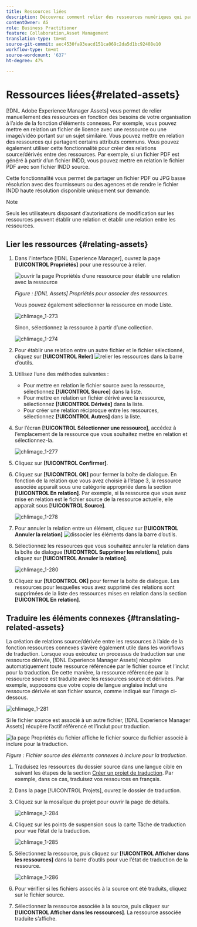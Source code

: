 ```yaml
---
title: Ressources liées
description: Découvrez comment relier des ressources numériques qui partagent certains attributs communs. Créez également des relations dérivées de la source entre les ressources numériques.
contentOwner: AG
role: Business Practitioner
feature: Collaboration,Asset Management
translation-type: tm+mt
source-git-commit: aec4530fa93eacd151ca069c2da5d1bc92408e10
workflow-type: tm+mt
source-wordcount: '637'
ht-degree: 47%

---
```



# Ressources liées{#related-assets}

[!DNL Adobe Experience Manager Assets] vous permet de relier manuellement des ressources en fonction des besoins de votre organisation à l’aide de la fonction d’éléments connexes. Par exemple, vous pouvez mettre en relation un fichier de licence avec une ressource ou une image/vidéo portant sur un sujet similaire. Vous pouvez mettre en relation des ressources qui partagent certains attributs communs. Vous pouvez également utiliser cette fonctionnalité pour créer des relations source/dérivés entre des ressources. Par exemple, si un fichier PDF est généré à partir d’un fichier INDD, vous pouvez mettre en relation le fichier PDF avec son fichier INDD source.

Cette fonctionnalité vous permet de partager un fichier PDF ou JPG basse résolution avec des fournisseurs ou des agences et de rendre le fichier INDD haute résolution disponible uniquement sur demande.

>[!NOTE]
>
>Seuls les utilisateurs disposant d’autorisations de modification sur les ressources peuvent établir une relation et établir une relation entre les ressources.

## Lier les ressources {#relating-assets}

1. Dans l&#39;interface [!DNL Experience Manager], ouvrez la page **[!UICONTROL Propriétés]** pour une ressource à relier.

   ![ouvrir la page Propriétés d’une ressource pour établir une relation avec la ressource](assets/asset-properties-relate-assets.png)

   *Figure :  [!DNL Assets]  Propriétés pour associer des ressources.*

   Vous pouvez également sélectionner la ressource en mode Liste.

   ![chlimage_1-273](assets/chlimage_1-273.png)

   Sinon, sélectionnez la ressource à partir d’une collection.

   ![chlimage_1-274](assets/chlimage_1-274.png)

1. Pour établir une relation entre un autre fichier et le fichier sélectionné, cliquez sur **[!UICONTROL Reler]** ![relier les ressources](assets/do-not-localize/link-relate.png) dans la barre d’outils.
1. Utilisez l’une des méthodes suivantes :

   * Pour mettre en relation le fichier source avec la ressource, sélectionnez **[!UICONTROL Source]** dans la liste.
   * Pour mettre en relation un fichier dérivé avec la ressource, sélectionnez **[!UICONTROL Dérivés]** dans la liste.
   * Pour créer une relation réciproque entre les ressources, sélectionnez **[!UICONTROL Autres]** dans la liste.

1. Sur l’écran **[!UICONTROL Sélectionner une ressource]**, accédez à l’emplacement de la ressource que vous souhaitez mettre en relation et sélectionnez-la.

   ![chlimage_1-277](assets/chlimage_1-277.png)

1. Cliquez sur **[!UICONTROL Confirmer]**.
1. Cliquez sur **[!UICONTROL OK]** pour fermer la boîte de dialogue. En fonction de la relation que vous avez choisie à l’étape 3, la ressource associée apparaît sous une catégorie appropriée dans la section **[!UICONTROL En relation]**. Par exemple, si la ressource que vous avez mise en relation est le fichier source de la ressource actuelle, elle apparaît sous **[!UICONTROL Source]**.

   ![chlimage_1-278](assets/chlimage_1-278.png)

1. Pour annuler la relation entre un élément, cliquez sur **[!UICONTROL Annuler la relation]** ![dissocier les éléments](assets/do-not-localize/link-unrelate-icon.png) dans la barre d’outils.

1. Sélectionnez les ressources que vous souhaitez annuler la relation dans la boîte de dialogue **[!UICONTROL Supprimer les relations]**, puis cliquez sur **[!UICONTROL Annuler la relation]**.

   ![chlimage_1-280](assets/chlimage_1-280.png)

1. Cliquez sur **[!UICONTROL OK]** pour fermer la boîte de dialogue. Les ressources pour lesquelles vous avez supprimé des relations sont supprimées de la liste des ressources mises en relation dans la section **[!UICONTROL En relation]**.

## Traduire les éléments connexes {#translating-related-assets}

La création de relations source/dérivée entre les ressources à l’aide de la fonction ressources connexes s’avère également utile dans les workflows de traduction. Lorsque vous exécutez un processus de traduction sur une ressource dérivée, [!DNL Experience Manager Assets] récupère automatiquement toute ressource référencée par le fichier source et l’inclut pour la traduction. De cette manière, la ressource référencée par la ressource source est traduite avec les ressources source et dérivées. Par exemple, supposons que votre copie de langue anglaise inclut une ressource dérivée et son fichier source, comme indiqué sur l’image ci-dessous.

![chlimage_1-281](assets/chlimage_1-281.png)

Si le fichier source est associé à un autre fichier, [!DNL Experience Manager Assets] récupère l’actif référencé et l’inclut pour traduction.

![la page Propriétés du fichier affiche le fichier source du fichier associé à inclure pour la traduction.](assets/asset-properties-source-asset.png)

*Figure : Fichier source des éléments connexes à inclure pour la traduction.*

1. Traduisez les ressources du dossier source dans une langue cible en suivant les étapes de la section [Créer un projet de traduction](translation-projects.md#create-a-new-translation-project). Par exemple, dans ce cas, traduisez vos ressources en français.

1. Dans la page [!UICONTROL Projets], ouvrez le dossier de traduction.

1. Cliquez sur la mosaïque du projet pour ouvrir la page de détails.

   ![chlimage_1-284](assets/chlimage_1-284.png)

1. Cliquez sur les points de suspension sous la carte Tâche de traduction pour vue l’état de la traduction.

   ![chlimage_1-285](assets/chlimage_1-285.png)

1. Sélectionnez la ressource, puis cliquez sur **[!UICONTROL Afficher dans les ressources]** dans la barre d’outils pour vue l’état de traduction de la ressource.

   ![chlimage_1-286](assets/chlimage_1-286.png)

1. Pour vérifier si les fichiers associés à la source ont été traduits, cliquez sur le fichier source.

1. Sélectionnez la ressource associée à la source, puis cliquez sur **[!UICONTROL Afficher dans les ressources]**. La ressource associée traduite s’affiche.
